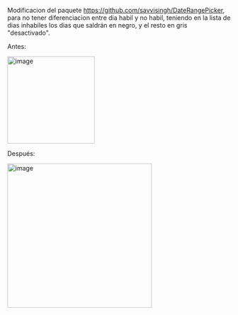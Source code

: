 Modificacion del paquete https://github.com/savvisingh/DateRangePicker, para no tener diferenciacion entre dia habil y no habil, teniendo en la lista de dias inhabiles
los dias que saldrán en negro, y el resto en gris "desactivado".

Antes:

<img width="197" alt="image" src="https://github.com/daniel54841/daterangepickercustom/assets/129216160/792d1a41-46bf-43f7-bf1a-12e9a290929b">

Después:

<img width="326" alt="image" src="https://github.com/daniel54841/daterangepickercustom/assets/129216160/a11febc3-9367-4db7-9d2f-0af83b7c72f4">
